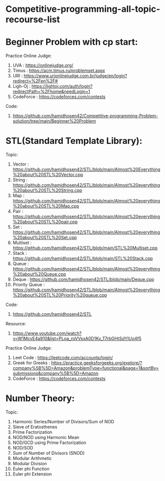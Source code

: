 # Competitive-programming-all-topic-recourse-list

# Beginner Problem with cp start:

   Practice Online Judge:
        
   1. UVA : https://onlinejudge.org/
   2. Timus : https://acm.timus.ru/problemset.aspx
   3. URI : https://www.urionlinejudge.com.br/judge/en/login?redirect=%2Fen%2F#
   4. Ligh-Oj : https://lightoj.com/auth/login?redirectPath=%2Fhome&needLogin=1
   5. CodeForce : https://codeforces.com/contests 
   
   Code: 
        
   1. https://github.com/hamidhosen42/Competitive-programming-Problem-solution/tree/main/Beginner%20Problem
   
# STL(Standard  Template Library):
   
   Topic:
   
   1. Vector : https://github.com/hamidhosen42/STL/blob/main/Almost%20Everything%20about%20STL%20Vector.cpp
   2. String : https://github.com/hamidhosen42/STL/blob/main/Almost%20everything%20about%20STL%20String.cpp
   3. Map : https://github.com/hamidhosen42/STL/blob/main/Almost%20everything%20about%20STL%20Map.cpp
   4. Pair : https://github.com/hamidhosen42/STL/blob/main/Almost%20everything%20about%20STL%20pair.cpp
   5. Set : https://github.com/hamidhosen42/STL/blob/main/Almost%20everything%20about%20STL%20Set.cpp
   6. Multiset : https://github.com/hamidhosen42/STL/blob/main/STL%20Multiset.cpp
   7. Stack : https://github.com/hamidhosen42/STL/blob/main/STL%20Stack.cpp
   8. Queue : https://github.com/hamidhosen42/STL/blob/main/Almost%20everything%20about%20Queue.cpp
   9. Deque : https://github.com/hamidhosen42/STL/blob/main/Deque.cpp
   10. Priority Queue : https://github.com/hamidhosen42/STL/blob/main/Almost%20everything%20about%20STL%20Priority%20queue.cpp

   Code: 
        
   1. https://github.com/hamidhosen42/STL

   Resource:
   
   1. https://www.youtube.com/watch?v=W1McvE4a910&list=PLoa_roVVsxA0D1Kv_T7rbGHtSdYIUo4f5
   
   Practice Online Judge:
        
   1. Leet Code : https://leetcode.com/accounts/login/
   2. Greek for Greeks : https://practice.geeksforgeeks.org/explore/?company%5B%5D=Amazon&problemType=functional&page=1&sortBy=submissions&company%5B%5D=Amazon
   3. CodeForce : https://codeforces.com/contests 

# Number Theory:

   Topic:
   
   1. Harmonic Series/Number of Divisors/Sum of NOD
   2. Sieve of Eratosthenes
   3. Prime Factorization
   4. NOD/NOD using Harmonic Mean
   5. NOD/GCD using Prime Factorization
   6. NOD/SOD
   7. Sum of Number of Divisors (SNOD)
   8. Modular Arithmetic
   9. Modular Division
   10. Euler phi Function
   11. Euler phi Extension 
